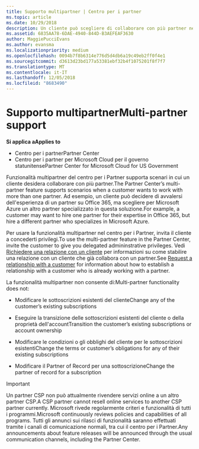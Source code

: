 ```yaml
---
title: Supporto multipartner | Centro per i partner
ms.topic: article
ms.date: 10/29/2018
description: Un cliente può scegliere di collaborare con più partner nel programma Cloud Solution Provider specializzati in servizi diversi.
ms.assetid: 6835AA78-6DAE-4940-844D-B3AEFEAF3630
author: MaggiePucciEvans
ms.author: evansma
ms.localizationpriority: medium
ms.openlocfilehash: 0094b7f8b6314e776d5d4db6a19c49eb2ff0f4e1
ms.sourcegitcommit: d3613d23bd177a53381ebf32b4f1075201f8f7f7
ms.translationtype: MT
ms.contentlocale: it-IT
ms.lasthandoff: 12/05/2018
ms.locfileid: "8683490"
---
```

# <a name="multi-partner-support"></a><span data-ttu-id="1b641-103">Supporto multipartner</span><span class="sxs-lookup"><span data-stu-id="1b641-103">Multi-partner support</span></span>

**<span data-ttu-id="1b641-104">Si applica a</span><span class="sxs-lookup"><span data-stu-id="1b641-104">Applies to</span></span>**

-  <span data-ttu-id="1b641-105">Centro per i partner</span><span class="sxs-lookup"><span data-stu-id="1b641-105">Partner Center</span></span>
-  <span data-ttu-id="1b641-106">Centro per i partner per Microsoft Cloud per il governo statunitense</span><span class="sxs-lookup"><span data-stu-id="1b641-106">Partner Center for Microsoft Cloud for US Government</span></span>


<span data-ttu-id="1b641-107">Funzionalità multipartner del centro per i Partner supporta scenari in cui un cliente desidera collaborare con più partner.</span><span class="sxs-lookup"><span data-stu-id="1b641-107">The Partner Center’s multi-partner feature supports scenarios when a customer wants to work with more than one partner.</span></span> <span data-ttu-id="1b641-108">Ad esempio, un cliente può decidere di avvalersi dell'esperienza di un partner su Office 365, ma scegliere per Microsoft Azure un altro partner specializzato in questa soluzione.</span><span class="sxs-lookup"><span data-stu-id="1b641-108">For example, a customer may want to hire one partner for their expertise in Office 365, but hire a different partner who specializes in Microsoft Azure.</span></span>

<span data-ttu-id="1b641-109">Per usare la funzionalità multipartner nel centro per i Partner, invita il cliente a concederti privilegi.</span><span class="sxs-lookup"><span data-stu-id="1b641-109">To use the multi-partner feature in the Partner Center, invite the customer to give you delegated admininstrative privileges.</span></span> <span data-ttu-id="1b641-110">Vedi [Richiedere una relazione con un cliente](request-a-relationship-with-a-customer.md) per informazioni su come stabilire una relazione con un cliente che già collabora con un partner.</span><span class="sxs-lookup"><span data-stu-id="1b641-110">See [Request a relationship with a customer](request-a-relationship-with-a-customer.md) for information about how to establish a relationship with a customer who is already working with a partner.</span></span>

<span data-ttu-id="1b641-111">La funzionalità multipartner non consente di:</span><span class="sxs-lookup"><span data-stu-id="1b641-111">Multi-partner functionality does not:</span></span>

-   <span data-ttu-id="1b641-112">Modificare le sottoscrizioni esistenti del cliente</span><span class="sxs-lookup"><span data-stu-id="1b641-112">Change any of the customer’s existing subscriptions</span></span>

-   <span data-ttu-id="1b641-113">Eseguire la transizione delle sottoscrizioni esistenti del cliente o della proprietà dell'account</span><span class="sxs-lookup"><span data-stu-id="1b641-113">Transition the customer’s existing subscriptions or account ownership</span></span>

-   <span data-ttu-id="1b641-114">Modificare le condizioni o gli obblighi del cliente per le sottoscrizioni esistenti</span><span class="sxs-lookup"><span data-stu-id="1b641-114">Change the terms or customer’s obligations for any of their existing subscriptions</span></span>

-   <span data-ttu-id="1b641-115">Modificare il Partner of Record per una sottoscrizione</span><span class="sxs-lookup"><span data-stu-id="1b641-115">Change the partner of record for a subscription</span></span>

> [!IMPORTANT]  
> <span data-ttu-id="1b641-116">Un partner CSP non può attualmente rivendere servizi online a un altro partner CSP.</span><span class="sxs-lookup"><span data-stu-id="1b641-116">A CSP partner cannot resell online services to another CSP partner currently.</span></span> <span data-ttu-id="1b641-117">Microsoft rivede regolarmente criteri e funzionalità di tutti i programmi.</span><span class="sxs-lookup"><span data-stu-id="1b641-117">Microsoft continuously reviews policies and capabilities of all programs.</span></span> <span data-ttu-id="1b641-118">Tutti gli annunci sui rilasci di funzionalità saranno effettuati tramite i canali di comunicazione normali, tra cui il centro per i Partner.</span><span class="sxs-lookup"><span data-stu-id="1b641-118">Any announcements about feature releases will be announced through the usual communication channels, including the Partner Center.</span></span>  

 






